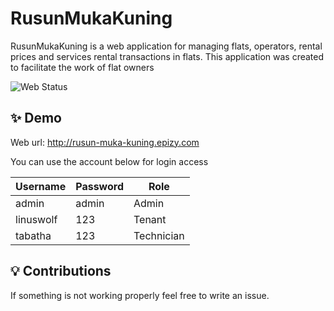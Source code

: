 # RusunMukaKuning

RusunMukaKuning is a web application for managing flats, operators, rental prices and services
rental transactions in flats.
This application was created to facilitate the work of flat owners

![Web Status](https://img.shields.io/website.svg?url=http://rusun-muka-kuning.epizy.com&style=for-the-badge)

## ✨ Demo
Web url: http://rusun-muka-kuning.epizy.com

You can use the account below for login access

| Username  | Password  | Role   |
| --------- | --------- | ------ |
| admin     | admin     | Admin  |
| linuswolf | 123       | Tenant |
| tabatha   | 123       | Technician |

## 💡 Contributions 

If something is not working properly feel free to write an issue.
